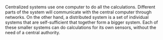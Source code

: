 Centralized systems use one computer to do all the calculations. Different parts of the system will communicate with the central computer through networks. On the other hand, a distributed system is a set of individual systems that are self-sufficient that together form a bigger system. Each of these smaller systems can do calculations for its own sensors, without the need of a central authority.

